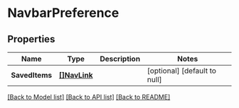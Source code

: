 # NavbarPreference

## Properties
Name | Type | Description | Notes
------------ | ------------- | ------------- | -------------
**SavedItems** | [**[]NavLink**](NavLink.md) |  | [optional] [default to null]

[[Back to Model list]](../README.md#documentation-for-models) [[Back to API list]](../README.md#documentation-for-api-endpoints) [[Back to README]](../README.md)


